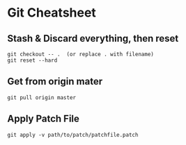 # Git Cheatsheet


## Stash & Discard everything, then reset

```
git checkout -- .  (or replace . with filename)
git reset --hard
```


## Get from origin mater
```
git pull origin master
```

## Apply Patch File
```
git apply -v path/to/patch/patchfile.patch
```

